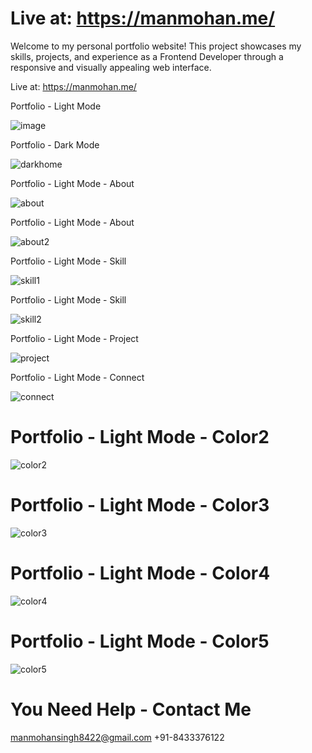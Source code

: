 # Live at: https://manmohan.me/
Welcome to my personal portfolio website! This project showcases my skills, projects, and experience as a Frontend Developer through a responsive and visually appealing web interface.

Live at: https://manmohan.me/

 Portfolio - Light Mode
 
![image](https://github.com/ManMohanSingh031/host.github.io/assets/98742502/eb396cd3-a002-4e08-ab9f-6c20da99306e)

 Portfolio - Dark Mode
 
![darkhome](https://github.com/ManMohanSingh031/host.github.io/assets/98742502/9bc7116f-1325-4773-8615-a60c886dec82)

Portfolio - Light Mode - About

![about](https://github.com/ManMohanSingh031/host.github.io/assets/98742502/143d8bd9-2a62-4d7f-8e43-559c888ea94c)

Portfolio - Light Mode - About

![about2](https://github.com/ManMohanSingh031/host.github.io/assets/98742502/499c29b1-bce7-4231-b82a-0d0714f8deb9)

Portfolio - Light Mode - Skill

![skill1](https://github.com/ManMohanSingh031/host.github.io/assets/98742502/ca46e58b-9439-4332-8c18-45ad73b14faa)

Portfolio - Light Mode - Skill

![skill2](https://github.com/ManMohanSingh031/host.github.io/assets/98742502/a11b5779-576b-48fa-afa8-93fd06e7eced)

Portfolio - Light Mode - Project

![project](https://github.com/ManMohanSingh031/host.github.io/assets/98742502/8b24395c-c690-475c-987e-02a7a9dc78cd)

Portfolio - Light Mode - Connect

![connect](https://github.com/ManMohanSingh031/host.github.io/assets/98742502/c7e6ce30-828b-4c15-9989-b619084cf375)

# Portfolio - Light Mode - Color2

![color2](https://github.com/ManMohanSingh031/host.github.io/assets/98742502/8e441505-50d8-4a2a-b851-ff14efac1554)

# Portfolio - Light Mode - Color3

![color3](https://github.com/ManMohanSingh031/host.github.io/assets/98742502/9ec0a52a-078e-4a63-90be-994dfedc42d5)

# Portfolio - Light Mode - Color4

![color4](https://github.com/ManMohanSingh031/host.github.io/assets/98742502/753d02d3-fdd8-4555-81ba-8502c8fd88b0)

# Portfolio - Light Mode - Color5

![color5](https://github.com/ManMohanSingh031/host.github.io/assets/98742502/cc596e44-5aa3-47e3-a14e-4c889b29357f)

# You Need Help - Contact Me 
manmohansingh8422@gmail.com
+91-8433376122
